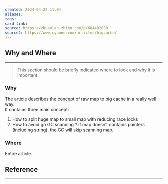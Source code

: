 ```yaml
---
created: 2024-04-22 11:04
aliases: 
tags: 
card link: 
source: https://zhuanlan.zhihu.com/p/684482088
source2: https://www.cyhone.com/articles/bigcache/
---
```

## Why and Where
---
> This section should be briefly indicated where to look and why it is important.

### Why

The article describes the concept of raw map to big cache in a really well way.  
It contains three main concept:

1. How to split huge map to small map with reducing race locks
2. How to avoid go GC scanning ? if map doesn’t contains pointers (including string), the GC will skip scanning map.

### Where

Entire article.

## Reference
---